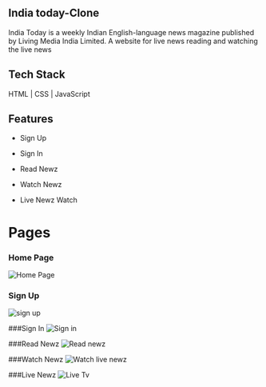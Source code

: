 ## India today-Clone
India Today is a weekly Indian English-language news magazine published by Living Media India Limited. A website for live news reading and watching the live news

## Tech Stack
 HTML | CSS | JavaScript

 ## Features

 - Sign Up
 
 - Sign In
 
 - Read Newz
 
 - Watch Newz

 - Live Newz Watch


# Pages

### Home Page
![Home Page](https://github.com/nitinkondhari03/Indiatoday-Clone/assets/107460712/0c87ce38-c5e4-4877-a1ba-7c26c79ed525)

### Sign Up
![sign up](https://github.com/nitinkondhari03/Indiatoday-Clone/assets/107460712/db4d1998-f77c-4dd9-a677-a5ffa7db21ec)

###Sign In
![Sign in](https://github.com/nitinkondhari03/Indiatoday-Clone/assets/107460712/a5390c5d-5246-402b-8fa4-c33c1e17e985)

###Read Newz
![Read newz](https://github.com/nitinkondhari03/Indiatoday-Clone/assets/107460712/ba04908f-e893-4f4c-910f-b597818287c0)

###Watch Newz
![Watch live newz](https://github.com/nitinkondhari03/Indiatoday-Clone/assets/107460712/e48d24f2-0e30-4b82-8020-fb946bb873d1)

###Live Newz
![Live Tv](https://github.com/nitinkondhari03/Indiatoday-Clone/assets/107460712/2acbce77-3195-42f5-8384-c2b6f0ebc759)

